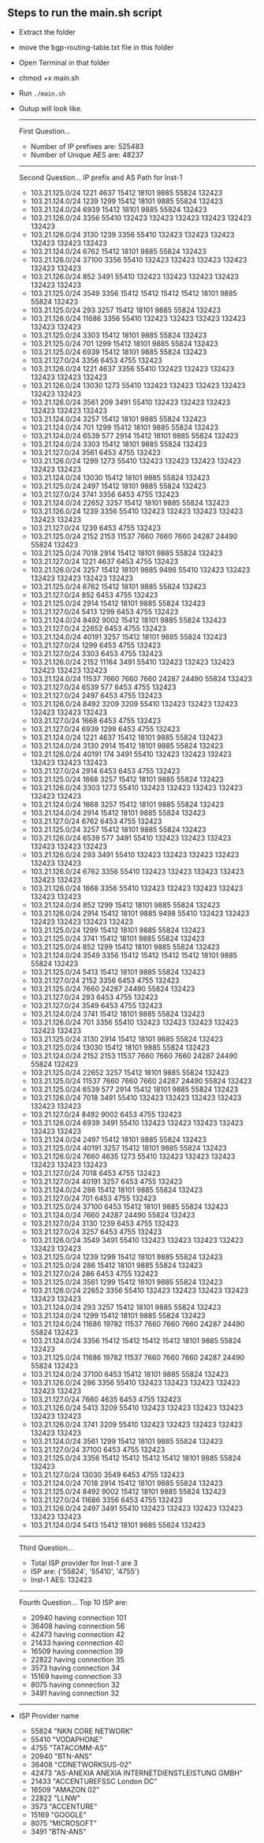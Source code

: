 ## Steps to run the main.sh script
- Extract the folder
- move the bgp-routing-table.txt file in this folder
- Open Terminal in that folder
- chmod +x main.sh
- Run `./main.sh`
- Outup will look like.

    --------------------------------------------------

    First Question...
    - Number of IP prefixes are:  525483
    - Number of Unique AES are:  48237

    ---------------------

    Second Question...
    IP prefix and AS Path for Inst-1
    - 103.21.125.0/24 1221 4637 15412 18101 9885 55824 132423
    - 103.21.124.0/24 1239 1299 15412 18101 9885 55824 132423
    - 103.21.124.0/24 6939 15412 18101 9885 55824 132423
    - 103.21.126.0/24 3356 55410 132423 132423 132423 132423 132423 132423
    - 103.21.126.0/24 3130 1239 3356 55410 132423 132423 132423 132423 132423 132423
    - 103.21.124.0/24 6762 15412 18101 9885 55824 132423
    - 103.21.126.0/24 37100 3356 55410 132423 132423 132423 132423 132423 132423
    - 103.21.126.0/24 852 3491 55410 132423 132423 132423 132423 132423 132423
    - 103.21.125.0/24 3549 3356 15412 15412 15412 15412 18101 9885 55824 132423
    - 103.21.125.0/24 293 3257 15412 18101 9885 55824 132423
    - 103.21.126.0/24 11686 3356 55410 132423 132423 132423 132423 132423 132423
    - 103.21.125.0/24 3303 15412 18101 9885 55824 132423
    - 103.21.125.0/24 701 1299 15412 18101 9885 55824 132423
    - 103.21.125.0/24 6939 15412 18101 9885 55824 132423
    - 103.21.127.0/24 3356 6453 4755 132423
    - 103.21.126.0/24 1221 4637 3356 55410 132423 132423 132423 132423 132423 132423
    - 103.21.126.0/24 13030 1273 55410 132423 132423 132423 132423 132423 132423
    - 103.21.126.0/24 3561 209 3491 55410 132423 132423 132423 132423 132423 132423
    - 103.21.124.0/24 3257 15412 18101 9885 55824 132423
    - 103.21.124.0/24 701 1299 15412 18101 9885 55824 132423
    - 103.21.124.0/24 6539 577 2914 15412 18101 9885 55824 132423
    - 103.21.124.0/24 3303 15412 18101 9885 55824 132423
    - 103.21.127.0/24 3561 6453 4755 132423
    - 103.21.126.0/24 1299 1273 55410 132423 132423 132423 132423 132423 132423
    - 103.21.124.0/24 13030 15412 18101 9885 55824 132423
    - 103.21.125.0/24 2497 15412 18101 9885 55824 132423
    - 103.21.127.0/24 3741 3356 6453 4755 132423
    - 103.21.124.0/24 22652 3257 15412 18101 9885 55824 132423
    - 103.21.126.0/24 1239 3356 55410 132423 132423 132423 132423 132423 132423
    - 103.21.127.0/24 1239 6453 4755 132423
    - 103.21.125.0/24 2152 2153 11537 7660 7660 7660 24287 24490 55824 132423
    - 103.21.125.0/24 7018 2914 15412 18101 9885 55824 132423
    - 103.21.127.0/24 1221 4637 6453 4755 132423
    - 103.21.126.0/24 3257 15412 18101 9885 9498 55410 132423 132423 132423 132423 132423 132423
    - 103.21.125.0/24 6762 15412 18101 9885 55824 132423
    - 103.21.127.0/24 852 6453 4755 132423
    - 103.21.125.0/24 2914 15412 18101 9885 55824 132423
    - 103.21.127.0/24 5413 1299 6453 4755 132423
    - 103.21.124.0/24 8492 9002 15412 18101 9885 55824 132423
    - 103.21.127.0/24 22652 6453 4755 132423
    - 103.21.124.0/24 40191 3257 15412 18101 9885 55824 132423
    - 103.21.127.0/24 1299 6453 4755 132423
    - 103.21.127.0/24 3303 6453 4755 132423
    - 103.21.126.0/24 2152 11164 3491 55410 132423 132423 132423 132423 132423 132423
    - 103.21.124.0/24 11537 7660 7660 7660 24287 24490 55824 132423
    - 103.21.127.0/24 6539 577 6453 4755 132423
    - 103.21.127.0/24 2497 6453 4755 132423
    - 103.21.126.0/24 8492 3209 3209 55410 132423 132423 132423 132423 132423 132423
    - 103.21.127.0/24 1668 6453 4755 132423
    - 103.21.127.0/24 6939 1299 6453 4755 132423
    - 103.21.124.0/24 1221 4637 15412 18101 9885 55824 132423
    - 103.21.124.0/24 3130 2914 15412 18101 9885 55824 132423
    - 103.21.126.0/24 40191 174 3491 55410 132423 132423 132423 132423 132423 132423
    - 103.21.127.0/24 2914 6453 6453 4755 132423
    - 103.21.125.0/24 1668 3257 15412 18101 9885 55824 132423
    - 103.21.126.0/24 3303 1273 55410 132423 132423 132423 132423 132423 132423
    - 103.21.124.0/24 1668 3257 15412 18101 9885 55824 132423
    - 103.21.124.0/24 2914 15412 18101 9885 55824 132423
    - 103.21.127.0/24 6762 6453 4755 132423
    - 103.21.125.0/24 3257 15412 18101 9885 55824 132423
    - 103.21.126.0/24 6539 577 3491 55410 132423 132423 132423 132423 132423 132423
    - 103.21.126.0/24 293 3491 55410 132423 132423 132423 132423 132423 132423
    - 103.21.126.0/24 6762 3356 55410 132423 132423 132423 132423 132423 132423
    - 103.21.126.0/24 1668 3356 55410 132423 132423 132423 132423 132423 132423
    - 103.21.124.0/24 852 1299 15412 18101 9885 55824 132423
    - 103.21.126.0/24 2914 15412 18101 9885 9498 55410 132423 132423 132423 132423 132423 132423
    - 103.21.125.0/24 1299 15412 18101 9885 55824 132423
    - 103.21.125.0/24 3741 15412 18101 9885 55824 132423
    - 103.21.125.0/24 852 1299 15412 18101 9885 55824 132423
    - 103.21.124.0/24 3549 3356 15412 15412 15412 15412 18101 9885 55824 132423
    - 103.21.125.0/24 5413 15412 18101 9885 55824 132423
    - 103.21.127.0/24 2152 3356 6453 4755 132423
    - 103.21.125.0/24 7660 24287 24490 55824 132423
    - 103.21.127.0/24 293 6453 4755 132423
    - 103.21.127.0/24 3549 6453 4755 132423
    - 103.21.124.0/24 3741 15412 18101 9885 55824 132423
    - 103.21.126.0/24 701 3356 55410 132423 132423 132423 132423 132423 132423
    - 103.21.125.0/24 3130 2914 15412 18101 9885 55824 132423
    - 103.21.125.0/24 13030 15412 18101 9885 55824 132423
    - 103.21.124.0/24 2152 2153 11537 7660 7660 7660 24287 24490 55824 132423
    - 103.21.125.0/24 22652 3257 15412 18101 9885 55824 132423
    - 103.21.125.0/24 11537 7660 7660 7660 24287 24490 55824 132423
    - 103.21.125.0/24 6539 577 2914 15412 18101 9885 55824 132423
    - 103.21.126.0/24 7018 3491 55410 132423 132423 132423 132423 132423 132423
    - 103.21.127.0/24 8492 9002 6453 4755 132423
    - 103.21.126.0/24 6939 3491 55410 132423 132423 132423 132423 132423 132423
    - 103.21.124.0/24 2497 15412 18101 9885 55824 132423
    - 103.21.125.0/24 40191 3257 15412 18101 9885 55824 132423
    - 103.21.126.0/24 7660 4635 1273 55410 132423 132423 132423 132423 132423 132423
    - 103.21.127.0/24 7018 6453 4755 132423
    - 103.21.127.0/24 40191 3257 6453 4755 132423
    - 103.21.124.0/24 286 15412 18101 9885 55824 132423
    - 103.21.127.0/24 701 6453 4755 132423
    - 103.21.125.0/24 37100 6453 15412 18101 9885 55824 132423
    - 103.21.124.0/24 7660 24287 24490 55824 132423
    - 103.21.127.0/24 3130 1239 6453 4755 132423
    - 103.21.127.0/24 3257 6453 4755 132423
    - 103.21.126.0/24 3549 3491 55410 132423 132423 132423 132423 132423 132423
    - 103.21.125.0/24 1239 1299 15412 18101 9885 55824 132423
    - 103.21.125.0/24 286 15412 18101 9885 55824 132423
    - 103.21.127.0/24 286 6453 4755 132423
    - 103.21.125.0/24 3561 1299 15412 18101 9885 55824 132423
    - 103.21.126.0/24 22652 3356 55410 132423 132423 132423 132423 132423 132423
    - 103.21.124.0/24 293 3257 15412 18101 9885 55824 132423
    - 103.21.124.0/24 1299 15412 18101 9885 55824 132423
    - 103.21.124.0/24 11686 19782 11537 7660 7660 7660 24287 24490 55824 132423
    - 103.21.124.0/24 3356 15412 15412 15412 15412 18101 9885 55824 132423
    - 103.21.125.0/24 11686 19782 11537 7660 7660 7660 24287 24490 55824 132423
    - 103.21.124.0/24 37100 6453 15412 18101 9885 55824 132423
    - 103.21.126.0/24 286 3356 55410 132423 132423 132423 132423 132423 132423
    - 103.21.127.0/24 7660 4635 6453 4755 132423
    - 103.21.126.0/24 5413 3209 55410 132423 132423 132423 132423 132423 132423
    - 103.21.126.0/24 3741 3209 55410 132423 132423 132423 132423 132423 132423
    - 103.21.124.0/24 3561 1299 15412 18101 9885 55824 132423
    - 103.21.127.0/24 37100 6453 4755 132423
    - 103.21.125.0/24 3356 15412 15412 15412 15412 18101 9885 55824 132423
    - 103.21.127.0/24 13030 3549 6453 4755 132423
    - 103.21.124.0/24 7018 2914 15412 18101 9885 55824 132423
    - 103.21.125.0/24 8492 9002 15412 18101 9885 55824 132423
    - 103.21.127.0/24 11686 3356 6453 4755 132423
    - 103.21.126.0/24 2497 3491 55410 132423 132423 132423 132423 132423 132423
    - 103.21.124.0/24 5413 15412 18101 9885 55824 132423

    ---------------------

    Third Question...
    - Total ISP provider for Inst-1 are 3
    - ISP are:  {'55824', '55410', '4755'}
    - Inst-1 AES:  132423


    ----------------------

    Fourth Question...
    Top 10 ISP are: 
    - 20940 having connection  101
    - 36408 having connection  56
    - 42473 having connection  42
    - 21433 having connection  40
    - 16509 having connection  39
    - 22822 having connection  35
    - 3573 having connection  34
    - 15169 having connection  33
    - 8075 having connection  32
    - 3491 having connection  32 

    ---------------------------------------------------

- ISP Provider name
    - 55824 "NKN CORE NETWORK"
    - 55410 "VODAPHONE"
    - 4755  "TATACOMM-AS"
    - 20940 "BTN-ANS"
    - 36408 "CDNETWORKSUS-02"
    - 42473 "AS-ANEXIA ANEXIA INTERNETDIENSTLEISTUNG GMBH"
    - 21433 "ACCENTUREFSSC London DC"
    - 16509 "AMAZON 02"
    - 22822 "LLNW"
    - 3573  "ACCENTURE"
    - 15169 "GOOGLE"
    - 8075  "MICROSOFT"
    - 3491  "BTN-ANS"

